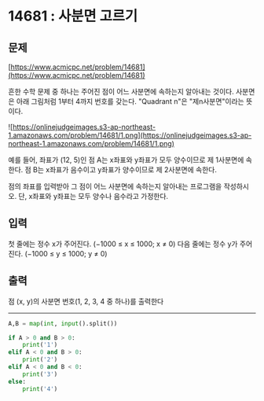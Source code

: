 # 14681 : 사분면 고르기

## 문제

[https://www.acmicpc.net/problem/14681](https://www.acmicpc.net/problem/14681)

흔한 수학 문제 중 하나는 주어진 점이 어느 사분면에 속하는지 알아내는 것이다. 사분면은 아래 그림처럼 1부터 4까지 번호를 갖는다. "Quadrant n"은 "제n사분면"이라는 뜻이다.

![https://onlinejudgeimages.s3-ap-northeast-1.amazonaws.com/problem/14681/1.png](https://onlinejudgeimages.s3-ap-northeast-1.amazonaws.com/problem/14681/1.png)

예를 들어, 좌표가 (12, 5)인 점 A는 x좌표와 y좌표가 모두 양수이므로 제 1사분면에 속한다. 점 B는 x좌표가 음수이고 y좌표가 양수이므로 제 2사분면에 속한다.

점의 좌표를 입력받아 그 점이 어느 사분면에 속하는지 알아내는 프로그램을 작성하시오. 단, x좌표와 y좌표는 모두 양수나 음수라고 가정한다.

## 입력

첫 줄에는 정수 x가 주어진다. (−1000 ≤ x ≤ 1000; x ≠ 0) 
다음 줄에는 정수 y가 주어진다. (−1000 ≤ y ≤ 1000; y ≠ 0)

## 출력

점 (x, y)의 사분면 번호(1, 2, 3, 4 중 하나)를 출력한다

---

```python
A,B = map(int, input().split())

if A > 0 and B > 0:
    print('1')
elif A < 0 and B > 0:
    print('2')
elif A < 0 and B < 0:
    print('3')
else:
    print('4')
```
